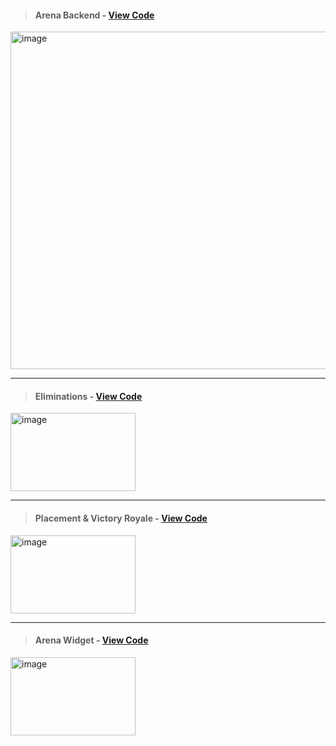 > #### Arena Backend - [View Code](https://github.com/EonOGFN/OG-Fortnite-Arena/blob/main/Eon_Arena_Backend.json)
<img width="960" height="540" alt="image" src="https://github.com/user-attachments/assets/7a676a40-f1ca-4e1d-bd88-44ca9074b605" />

---

> #### Eliminations - [View Code](https://github.com/EonOGFN/OG-Fortnite-Arena/blob/main/Kills.md)
<img width="200" height="125" alt="image" src="https://github.com/user-attachments/assets/918edd5e-7546-4057-adc9-58c94c1518cf" />

---

> #### Placement & Victory Royale - [View Code](https://github.com/EonOGFN/OG-Fortnite-Arena/blob/main/Placement.md)
<img width="200" height="125" alt="image" src="https://github.com/user-attachments/assets/41cfdad3-36c8-4c9d-96a6-69e99f438a78" />

---

> #### Arena Widget - [View Code](https://github.com/EonOGFN/OG-Fortnite-Arena/blob/main/Widget.cpp)
<img width="200" height="125" alt="image" src="https://github.com/user-attachments/assets/6ebc5c1e-523f-4f37-9796-ecb4025c7195" />
